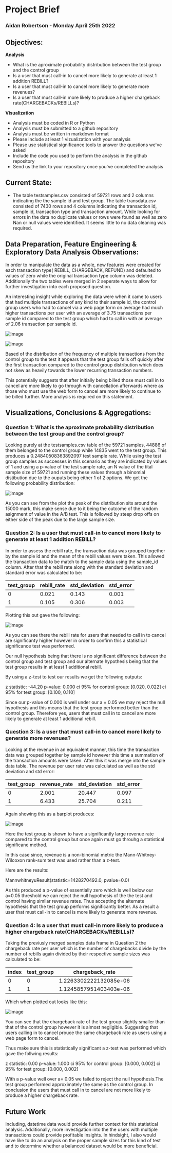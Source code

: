 # **Project Brief**
### **Aidan Robertson      -     Monday April 25th 2022**
## **Objectives:**  
  **Analysis**

* What is the aproximate probability distribution between the test group and the control group
* Is a user that must call-in to cancel more likely to generate at least 1 addition REBILL?
* Is a user that must call-in to cancel more likely to generate more revenues?
* Is a user that must call-in more likely to produce a higher chargeback rate(CHARGEBACKs/REBILLs)?
 
 **Visualization**
* Analysis must be coded in R or Python
* Analysis must be submitted to a github repository
* Analysis must be written in markdown format
* Please include at least 1 vizualization with your analysis
* Please use statistical significance tools to answer the questions we've asked
* Include the code you used to perform the analysis in the github repository
* Send us the link to your repository once you've completed the analysis

## **Current State:**

* The table testsamples.csv consisted of 59721 rows and 2 columns indicating the the sample id and test group. The table transdata.csv consisted of 7430 rows and 4 columns indicating the transaction id, sample id, transaction type and transaction amount. While looking for errors in the data no duplicate values or rows were found as well as zero Nan or null values were identified. It seems little to no data cleaning was required.

## **Data Preparation, Feature Engineering & Exploratory Data Analysis Observations:**
In order to manipulate the data as a whole, new features were created for each transaction type( REBILL, CHARGEBACK, REFUND) and defaulted to values of zero while the original transaction type column was deleted. Additionally the two tables were merged in 2 seperate ways to allow for further investigation into each proposed question.

An interesting insight while exploring the data were when it came to users that had multiple transactions of any kind to their sample id, the control group users who had to cancel via a web page form on average had much higher transactions per user with an average of 3.75 transactions per sample id compared to the test group which had to call in with an average of 2.06 transaction per sample id. 

![image](https://user-images.githubusercontent.com/54183001/165129425-154502d6-ff50-4e67-8be1-e370ff4ad0b4.png)

![image](https://user-images.githubusercontent.com/54183001/165129450-e755afe2-4537-46cd-aa3c-6a93262b74dd.png)

Based of the distribution of the frequency of multiple transactions from the control group to the test it appears that the test group falls off quickly after the first transaction compared to the control group distribution which does not skew as heavily towards the lower recurring transaction numbers.

This potentially suggests that after initially being billed those must call in to cancel are more likely to go through with cancellation afterwards where as those who must use the web form to cancel are more likely to continue to be billed further. More analysis is required on this statement. 

## **Visualizations, Conclusions & Aggregations:**
### Question 1: What is the aproximate probability distribution between the test group and the control group?

Looking purely at the testsamples.csv table of the 59721 samples, 44886 of them belonged to the control group while 14835 went to the test group. This produces a 0.24840508363892097 test sample rate. While using the test group samples as successes in this scenario as they are indicated by values of 1 and using a p-value of the test sample rate, an N value of the tital sample size of 59721 and running these values through a binomial distibution due to the ouputs being either 1 of 2 options. We get the following probability distribution:

![image](https://user-images.githubusercontent.com/54183001/165035402-6ae43359-76b1-4dee-a34c-5013d44991f8.png) 

As you can see from the plot the peak of the distribution sits around the 15000 mark, this make sense due to it being the outcome of the random asignment of value in the A/B test. This is followed by steep drop offs on either side of the peak due to the large sample size.
### Question 2: Is a user that must call-in to cancel more likely to generate at least 1 addition REBILL?

In order to assess the rebill rate, the transaction data was grouped together by the sample id and the mean of the rebill values were taken. This allowed the transaction data to be match to the sample data using the sample_id column. After that the rebill rate along with the standard deviation and standard error was calculated to be:

test_group	| rebill_rate	| std_deviation	| std_error
  --- 	 |	 ---   |    ---   |   ---   |
   0	       |     0.021	 |     0.143	    |  0.001
   1	       |     0.105	 |     0.306	    |  0.003

Plotting this out gave the following:

![image](https://user-images.githubusercontent.com/54183001/165036709-052d52b1-dccb-41a4-9e15-582a58198d60.png)

As you can see there the rebill rate for users that needed to call in to cancel are significanty higher however in order to confirm this a statistical significance test was performed.

Our null hypothesis being that there is no significant difference between the control group and test group and our alternate hypothesis being that the test group results in at least 1 additional rebill.

By using a z-test to test our results we get the following outputs:

z statistic: -44.20
p-value: 0.000
ci 95% for control group: [0.020, 0.022]
ci 95% for test group: [0.100, 0.110]

Since our p-value of 0.000 is well under our a = 0.05 we may reject the null hypothesis and this means that the test group performed better than the control group. Therefore yes, users that must call in to cancel are more likely to generate at least 1 additional rebill.

### Question 3: Is a user that must call-in to cancel more likely to generate more revenues?

Looking at the revenue in an equivalent manner, this time the transaction data was grouped together by sample id however this time a summation of the transaction amounts were taken. After this it was merge into the sample data table. The revenue per user rate was calculated as well as the std deviation and std error:

test_group	|  revenue_rate  | 	std_deviation	  |  std_error
---  |    ---   |   ---    |    ---    | 
    0	     |     2.001	     |     20.447	      |  0.097
    1	     |     6.433	     |     25.704	      |  0.211
    
Again showing this as a barplot produces:

![image](https://user-images.githubusercontent.com/54183001/165039998-dee24756-808f-4606-b0e0-b341b1be94fa.png)

Here the test group is shown to have a significantly large revenue rate compared to the control group but once again must go throuhg a statistical significane method.

In this case since, revenue is a non-binomial metric the Mann-Whitney-Wilcoxon rank-sum test was used rather than a z-test.

Here are the results:

MannwhitneyuResult(statistic=1428270492.0, pvalue=0.0)

As this produced a p-value of essentially zero which is well below our a=0.05 threshold we can reject the null hypothesis of the the test and control having similar revenue rates. Thus accepting the alternate hypothesis that the test group performs significantly better. As a result a user that must call-in to cancel is more likely to generate more revenue.

### Question 4: Is a user that must call-in more likely to produce a higher chargeback rate(CHARGEBACKs/REBILLs)?

Taking the previusly merged samples data frame in Question 2 the chargeback rate per user which is the number of chargebacks divide by the number of rebills again divided by their respective sample sizes was calculated to be:

|index|test\_group|chargeback\_rate|
|---|---|---|
|0|0|1\.2263302222132085e-06|
|1|1|1\.1245857951403403e-06|

Which when plotted out looks like this:

![image](https://user-images.githubusercontent.com/54183001/165116576-67e35fd0-af44-4aa0-947e-9de020106f73.png)

You can see that the chargeback rate of the test group slightly smaller than that of the control group however it is almost negligible. Suggesting that users calling in to cancel prouce the same chargeback rate as users using a web page form to cancel.

Thus make sure this is statistically significant a z-test was performed which gave the follwing results:

z statistic: 0.00
p-value: 1.000
ci 95% for control group: [0.000, 0.002]
ci 95% for test group: [0.000, 0.002]

With a p-value well over a= 0.05 we failed to reject the null hypothesis.The test group performed approximately the same as the control group. In conclusion the users that must call in to cancel are not more likely to produce a higher chargeback rate.

## Future Work
Including, datetime data would provide further context for this statistical analysis. Additionally, more investigation into the the users with multiple transactions could provide profitable insights. In hindsight, I also would have like to do an analysis on the proper sample sizes for this kind of test and to determine whether a balanced dataset would be more beneficial.
